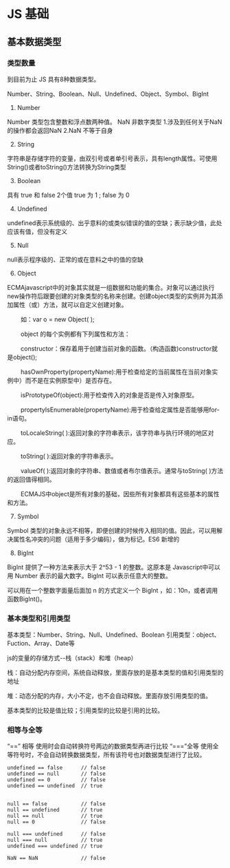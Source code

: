 # JS 基础

## 基本数据类型

### 类型数量

到目前为止 JS 具有8种数据类型。

Number、String、Boolean、Null、Undefined、Object、Symbol、BigInt

1. Number

Number 类型包含整数和浮点数两种值。
NaN 非数字类型 1.涉及到任何关于NaN的操作都会返回NaN 2.NaN 不等于自身

2. String 

字符串是存储字符的变量，由双引号或者单引号表示，具有length属性。可使用String()或者toString()方法转换为String类型

3. Boolean

具有 true 和 false 2个值 true 为 1 ; false 为 0 

4. Undefined

undefined表示系统级的、出乎意料的或类似错误的值的空缺；表示缺少值，此处应该有值，但没有定义

5. Null 

null表示程序级的、正常的或在意料之中的值的空缺

6. Object

ECMAjavascript中的对象其实就是一组数据和功能的集合。对象可以通过执行new操作符后跟要创建的对象类型的名称来创建。创建object类型的实例并为其添加属性（或）方法，就可以自定义创建对象。

        如：var o = new Object( );

        object 的每个实例都有下列属性和方法：

        constructor：保存着用于创建当前对象的函数。（构造函数)constructor就是object();

        hasOwnProperty(propertyName):用于检查给定的当前属性在当前对象实例中）而不是在实例原型中）是否存在。

        isPrototypeOf(object):用于检查传入的对象是否是传入对象原型。

        propertyIsEnumerable(propertyName):用于检查给定属性是否能够用for-in语句。

        toLocaleString( ):返回对象的字符串表示，该字符串与执行环境的地区对应。

        toString( ):返回对象的字符串表示。

        valueOf( ):返回对象的字符串、数值或者布尔值表示。通常与toString( )方法的返回值得相同。

        ECMAJS中object是所有对象的基础，因些所有对象都具有这些基本的属性和方法。


7. Symbol

Symbol 类型的对象永远不相等，即便创建的时候传入相同的值。因此，可以用解决属性名冲突的问题（适用于多少编码），做为标记。ES6 新增的

8. BigInt

BigInt 提供了一种方法来表示大于  2^53 - 1 的整数。这原本是 Javascript中可以用 Number 表示的最大数字。BigInt 可以表示任意大的整数。

可以用在一个整数字面量后面加 n 的方式定义一个 BigInt ，如：10n，或者调用函数BigInt()。


### 基本类型和引用类型

基本类型：Number、String、Null、Undefined、Boolean
引用类型：object、Fuction、Array、Date等

js的变量的存储方式--栈（stack）和堆（heap）

栈：自动分配内存空间，系统自动释放，里面存放的是基本类型的值和引用类型的地址

堆：动态分配的内存，大小不定，也不会自动释放。里面存放引用类型的值。

基本类型的比较是值比较；引用类型的比较是引用的比较。


### 相等与全等

“==” 相等 使用时会自动转换符号两边的数据类型再进行比较
“===”全等 使用全等符号时，不会自动转换数据类型，所有该符号也对数据类型进行了比较。

```
undefined == false      // false
undefined == null       // false
undefined == 0          // false
undefined == undefined  // true


null == false           // false
null == undefined       // true
null == null            // true
null == 0               // false

null === undefined      // false
null === null           // true
undefined === undefined // true

NaN == NaN              // false


```



